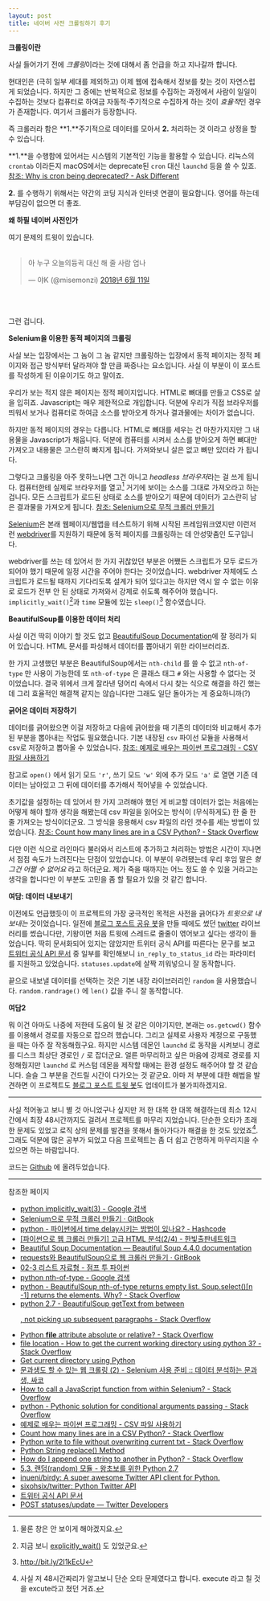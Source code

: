 ```yaml
---
layout: post
title: 네이버 사전 크롤링하기 후기
---
```




**크롤링이란**

사실 들어가기 전에 *크롤링*이라는 것에 대해서 좀 언급을 하고 지나갈까 합니다.

현대인은 (극히 일부 세대를 제외하고) 이제 웹에 접속해서 정보를 찾는 것이 자연스럽게 되었습니다. 하지만 그 중에는 반복적으로 정보를 수집하는 과정에서 사람이 일일이 수집하는 것보다 컴퓨터로 하여금 자동적·주기적으로 수집하게 하는 것이 *효율적*인 경우가 존재합니다. 여기서 크롤러가 등장합니다.

즉 크롤러라 함은 **1\.**주기적으로 데이터를 모아서 **2\.** 처리하는 것 이라고 상정을 할 수 있습니다.

**1\.**을 수행함에 있어서는 시스템의 기본적인 기능을 활용할 수 있습니다. 리눅스의 `crontab` 이라든지 macOS에서는 deprecate된 `cron` 대신 `launchd` 등을 쓸 수 있죠. [참조: Why is cron being deprecated? - Ask Different](https://apple.stackexchange.com/questions/12819/why-is-cron-being-deprecated)

**2\.** 를 수행하기 위해서는 약간의 코딩 지식과 인터넷 연결이 필요합니다. 영어를 하는데 부담감이 없으면 더 좋죠.



**왜 하필 네이버 사전인가**

여기 문제의 트윗이 있습니다.
<br><br>
<blockquote class="twitter-tweet tw-align-center" data-lang="ko"><p lang="ko" dir="ltr">아 누구 오늘의듕귁 대신 해 줄 사람 업나</p>&mdash; 야K (@misemonzi) <a href="https://twitter.com/misemonzi/status/1006197912269828096?ref_src=twsrc%5Etfw">2018년 6월 11일</a></blockquote> <script async src="https://platform.twitter.com/widgets.js" charset="utf-8"></script> 
<br><br>

그런 겁니다.



**Selenium을 이용한 동적 페이지의 크롤링**

사실 보는 입장에서는 그 놈이 그 놈 같지만 크롤링하는 입장에서 동적 페이지는 정적 페이지와 접근 방식부터 달라져야 할 만큼 짜증나는 요소입니다. 사실 이 부분이 이 포스트를 작성하게 된 이유이기도 하고 말이죠.

우리가 보는 적지 않은 페이지는 정적 페이지입니다. HTML로 뼈대를 만들고 CSS로 살을 입히죠. Javascript는 매우 제한적으로 개입합니다. 덕분에 우리가 직접 브라우저를 띄워서 보거나 컴퓨터로 하여금 소스를 받아오게 하거나 결과물에는 차이가 없습니다.

하지만 동적 페이지의 경우는 다릅니다. HTML로 뼈대를 세우는 건 마찬가지지만 그 내용물을 Javascript가 채웁니다. 덕분에 컴퓨터를 시켜서 소스를 받아오게 하면 뼈대만 가져오고 내용물은 고스란히 빠지게 됩니다. 가져와보니 살은 없고 뼈만 있더라 가 됩니다.

그렇다고 크롤링을 아주 못하느냐면 그건 아니고 *headless 브라우저*라는 걸 쓰게 됩니다. 컴퓨터한테 실제로 브라우저를 열고[^1] 거기에 보이는 소스를 그대로 가져오라고 하는 겁니다. 모든 스크립트가 로드된 상태로 소스를 받아오기 때문에 데이터가 고스란히 남은 결과물을 가져오게 됩니다. [참조: Selenium으로 무적 크롤러 만들기](https://beomi.github.io/gb-crawling/posts/2017-02-27-HowToMakeWebCrawler-With-Selenium.html)

[^1]: 물론 창은 안 보이게 해야겠지요.

[Selenium](https://www.seleniumhq.org)은 본래 웹페이지/웹앱을 테스트하기 위해 시작된 프레임워크였지만 이런저런 [webdriver](https://www.seleniumhq.org/about/platforms.jsp#browsers)를 지원하기 때문에 동적 페이지를 크롤링하는 데 안성맞춤인 도구입니다.

webdriver를 쓰는 데 있어서 한 가지 귀찮았던 부분은 어쨌든 스크립트가 모두 로드가 되어야 했기 때문에 일정 시간을 주어야 한다는 것이었습니다. webdriver 자체에도 스크립트가 로드될 때까지 기다리도록 설계가 되어 있다고는 하지만 역시 알 수 없는 이유로 로드가 전부 안 된 상태로 가져와서 강제로 쉬도록 해주어야 했습니다. `implicitly_wait()`[^2]과 `time` 모듈에 있는 `sleep()`[^3] 함수였습니다.

[^2]: 지금 보니 <a href="https://beomi.github.io/2017/10/29/HowToMakeWebCrawler-ImplicitWait-vs-ExplicitWait/">explicitly_wait()</a> 도 있었군요.
[^3]: http://bit.ly/2I1kEcU



**BeautifulSoup를 이용한 데이터 처리**

사실 이건 딱히 이야기 할 것도 없고 [BeautifulSoup Documentation](https://www.crummy.com/software/BeautifulSoup/bs4/doc/)에 잘 정리가 되어 있습니다. HTML 문서를 파싱해서 데이터를 뽑아내기 위한 라이브러리죠.

한 가지 고생했던 부분은 BeautifulSoup에서는 `nth-child` 를 쓸 수 없고 `nth-of-type` 만 사용이 가능한데 또 `nth-of-type` 은 클래스 태그 `#` 와는 사용할 수 없다는 것이었습니다. 결국 위에서 크게 잘라낸 덩어리 속에서 다시 찾는 식으로 해결을 하긴 했는데 그리 효율적인 해결책 같지는 않습니다만 그래도 일단 돌아가는 게 중요하니까(?)



**긁어온 데이터 저장하기**

데이터를 긁어왔으면 이걸 저장하고 다음에 긁어왔을 때 기존의 데이터와 비교해서 추가된 부분을 뽑아내는 작업도 필요했습니다. 기본 내장된 `csv` 파이선 모듈을 사용해서 csv로 저장하고 뽑아올 수 있었습니다. [참조: 예제로 배우는 파이썬 프로그래밍 - CSV 파일 사용하기](http://pythonstudy.xyz/python/article/207-CSV-%ED%8C%8C%EC%9D%BC-%EC%82%AC%EC%9A%A9%ED%95%98%EA%B8%B0)

참고로 `open()` 에서 읽기 모드 `'r'`, 쓰기 모드 `'w'` 외에 추가 모드 `'a'` 로 열면 기존 데이터는 남아있고 그 뒤에 데이터를 추가해서 적어넣을 수 있었습니다.

초기값을 설정하는 데 있어서 한 가지 고려해야 했던 게 비교할 데이터가 없는 처음에는 어떻게 해야 할까 생각을 해봤는데 csv 파일을 읽어오는 방식이 (무식하게도) 한 줄 한 줄 가져오는 방식이더군요. 그 방식을 응용해서 csv 파일의 라인 갯수를 세는 방법이 있었습니다. [참조: Count how many lines are in a CSV Python? - Stack Overflow](https://stackoverflow.com/questions/16108526/count-how-many-lines-are-in-a-csv-python)

다만 이런 식으로 라인마다 불러와서 리스트에 추가하고 처리하는 방법은 시간이 지나면서 점점 속도가 느려진다는 단점이 있었습니다. 이 부분이 우려됐는데 우리 후임 말은 *형 그건 어쩔 수 없어요* 라고 하더군요. 제가 죽을 때까지는 어느 정도 쓸 수 있을 거라고는 생각을 합니다만 이 부분도 고민을 좀 할 필요가 있을 것 같긴 합니다.



**여담: 데이터 내보내기**

이전에도 언급했듯이 이 프로젝트의 가장 궁극적인 목적은 사전을 긁어다가 *트윗으로 내보내는* 것이었습니다. 일전에 [블로그 포스트 공유 봇](https://canor.gihub.io/2017/12/10/블로그-포스트를-공유하는-크롤러를-만들었습니다만/)을 만들 때에도 썼던 [twitter](https://github.com/sixohsix/twitter) 라이브러리를 썼습니다만, 기왕이면 처음 트윗에 스레드로 줄줄이 엮어보고 싶다는 생각이 들었습니다. 딱히 문서화되어 있지는 않았지만 트위터 공식 API를 따른다는 문구를 보고 [트위터 공식 API 문서](https://developer.twitter.com/en/docs/tweets/post-and-engage/api-reference/post-statuses-update.html#parameters) 중 일부를 확인해보니 `in_reply_to_status_id` 라는 파라미터를 지원하고 있었습니다. `statuses.update`에 살짝 끼워넣으니 잘 동작합니다.

끝으로 내보낼 데이터를 선택하는 것은 기본 내장 라이브러리인 `random` 을 사용했습니다. `random.randrage()` 에 `len()` 값을 주니 잘 동작합니다.



**여담2**

뭐 이건 아마도 나중에 저한테 도움이 될 것 같은 이야기지만, 본래는 `os.getcwd()` 함수를 이용해서 경로를 자동으로 잡으려 했습니다. 그리고 실제로 사용자 계정으로 구동했을 때는 아주 잘 작동해줬구요. 하지만 시스템 데몬인 `launchd` 로 동작을 시켜보니 경로를 디스크 최상단 경로인 `/` 로 잡더군요. 얼른 마무리하고 싶은 마음에 강제로 경로를 지정해줬지만 `launchd` 로 커스텀 데몬을 제작할 때에는 환경 설정도 해주어야 할 것 같습니다. 슬슬 그 부분을 건드릴 시간이 다가오는 것 같군요. 아마 저 부분에 대한 해법을 발견하면 이 프로젝트도 [블로그 포스트 트윗 봇](https://canor.gihub.io/2017/12/10/블로그-포스트를-공유하는-크롤러를-만들었습니다만/)도 업데이트가 불가피하겠지요.



------



사실 적어놓고 보니 별 것 아니었구나 싶지만 저 한 대목 한 대목 해결하는데 최소 12시간에서 최장 48시간까지도 걸려서 프로젝트를 마무리 지었습니다. 단순한 오타가 초래한 문제도 있었고 로직 상의 문제를 발견을 못해서 돌아가다가 해결을 한 것도 있었죠[^4]. 그래도 덕분에 많은 공부가 되었고 다음 프로젝트는 좀 더 쉽고 간명하게 마무리지을 수 있으면 하는 바람입니다.

[^4]: 사실 저 48시간짜리가 알고보니 단순 오타 문제였다고 합니다. execute 라고 칠 것을 excute라고 쳤던 거죠.

코드는 [Github](https://github.com/Canorus/opendic) 에 올려두었습니다.



------

참조한 페이지

- [python implicitly_wait(3) - Google 검색](https://www.google.co.kr/search?q=python+implicitly_wait%283%29)
- [Selenium으로 무적 크롤러 만들기 · GitBook](https://beomi.github.io/gb-crawling/posts/2017-02-27-HowToMakeWebCrawler-With-Selenium.html)
- [python - 파이썬에서 time delay시키는 방법이 있나요? -  Hashcode](https://hashcode.co.kr/questions/132/%ED%8C%8C%EC%9D%B4%EC%8D%AC%EC%97%90%EC%84%9C-time-delay%EC%8B%9C%ED%82%A4%EB%8A%94-%EB%B0%A9%EB%B2%95%EC%9D%B4-%EC%9E%88%EB%82%98%EC%9A%94)
- [[파이썬으로 웹 크롤러 만들기] 고급 HTML 분석\(2/4\) - 한빛출판네트워크](http://www.hanbit.co.kr/channel/category/category_view.html?cms_code=CMS6168044195)
- [Beautiful Soup Documentation — Beautiful Soup 4.4.0 documentation](https://www.crummy.com/software/BeautifulSoup/bs4/doc/)
- [requests와 BeautifulSoup으로 웹 크롤러 만들기 · GitBook](https://beomi.github.io/gb-crawling/posts/2017-01-20-HowToMakeWebCrawler.html)
- [02-3 리스트 자료형 - 점프 투 파이썬](https://wikidocs.net/14#append)
- [python nth-of-type - Google 검색](https://www.google.com/search?client=safari&rls=en&q=python+nth-of-type&ie=UTF-8&oe=UTF-8)
- [python - BeautifulSoup nth-of-type returns empty list. Soup.select()[n -1] returns the elements. Why? - Stack Overflow](https://stackoverflow.com/questions/35846384/beautifulsoup-nth-of-type-returns-empty-list-soup-selectn-1-returns-the-el)
- [python 2.7 - BeautifulSoup getText from between <p>, not picking up subsequent paragraphs - Stack Overflow](https://stackoverflow.com/questions/12451997/beautifulsoup-gettext-from-between-p-not-picking-up-subsequent-paragraphs)
- [Python __file__ attribute absolute or relative? - Stack Overflow](https://stackoverflow.com/questions/7116889/python-file-attribute-absolute-or-relative)
- [file location - How to get the current working directory using python 3? - Stack Overflow](https://stackoverflow.com/questions/17359698/how-to-get-the-current-working-directory-using-python-3/17361545)
- [Get current directory using Python](https://techibee.com/python/get-current-directory-using-python/2790)
- [문과생도 할 수 있는 웹 크롤링 (2) - Selenium 사용 준비 :: 데이터 분석하는 문과생, 싸코](http://sacko.tistory.com/13)
- [How to call a JavaScript function from within Selenium? - Stack Overflow](https://stackoverflow.com/questions/27057541/how-to-call-a-javascript-function-from-within-selenium)
- [python - Pythonic solution for conditional arguments passing - Stack Overflow](https://stackoverflow.com/questions/11185516/pythonic-solution-for-conditional-arguments-passing)
- [예제로 배우는 파이썬 프로그래밍 - CSV 파일 사용하기](http://pythonstudy.xyz/python/article/207-CSV-%ED%8C%8C%EC%9D%BC-%EC%82%AC%EC%9A%A9%ED%95%98%EA%B8%B0)
- [Count how many lines are in a CSV Python? - Stack Overflow](https://stackoverflow.com/questions/16108526/count-how-many-lines-are-in-a-csv-python)
- [Python write to file without overwriting current txt - Stack Overflow](https://stackoverflow.com/questions/22441803/python-write-to-file-without-overwriting-current-txt)
- [Python String replace() Method](https://www.tutorialspoint.com/python/string_replace.htm)
- [How do I append one string to another in Python? - Stack Overflow](https://stackoverflow.com/questions/4435169/how-do-i-append-one-string-to-another-in-python)
- [5.3. 랜덤(random) 모듈 - 왕초보를 위한 Python 2.7](https://wikidocs.net/79)
- [inueni/birdy: A super awesome Twitter API client for Python.](https://github.com/inueni/birdy)
- [sixohsix/twitter: Python Twitter API](https://github.com/sixohsix/twitter)
- [트위터 공식 API 문서](https://developer.twitter.com/en/docs/tweets/post-and-engage/api-reference/post-statuses-update.html#parameters)
- [POST statuses/update — Twitter Developers](https://developer.twitter.com/en/docs/tweets/post-and-engage/api-reference/post-statuses-update.html)